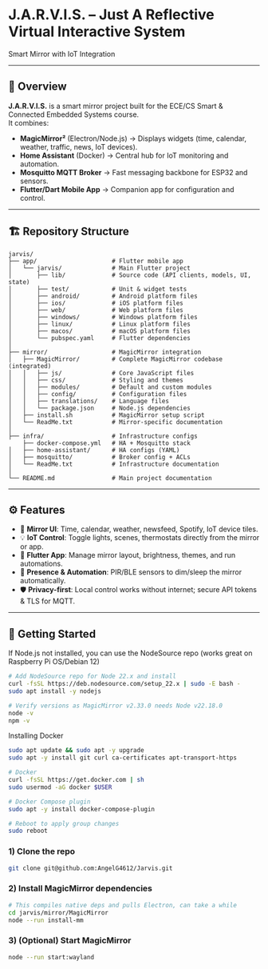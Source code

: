 # J.A.R.V.I.S. – Just A Reflective Virtual Interactive System  
Smart Mirror with IoT Integration

---

## 📖 Overview
**J.A.R.V.I.S.** is a smart mirror project built for the ECE/CS Smart & Connected Embedded Systems course.  
It combines:

- **MagicMirror²** (Electron/Node.js) → Displays widgets (time, calendar, weather, traffic, news, IoT devices).  
- **Home Assistant** (Docker) → Central hub for IoT monitoring and automation.  
- **Mosquitto MQTT Broker** → Fast messaging backbone for ESP32 and sensors.  
- **Flutter/Dart Mobile App** → Companion app for configuration and control.

---

## 🏗️ Repository Structure

```
jarvis/
├── app/                     # Flutter mobile app
│   └── jarvis/              # Main Flutter project
│       ├── lib/             # Source code (API clients, models, UI, state)
│       ├── test/            # Unit & widget tests
│       ├── android/         # Android platform files
│       ├── ios/             # iOS platform files
│       ├── web/             # Web platform files
│       ├── windows/         # Windows platform files
│       ├── linux/           # Linux platform files
│       ├── macos/           # macOS platform files
│       └── pubspec.yaml     # Flutter dependencies
│
├── mirror/                  # MagicMirror integration
│   ├── MagicMirror/         # Complete MagicMirror codebase (integrated)
│   │   ├── js/              # Core JavaScript files
│   │   ├── css/             # Styling and themes
│   │   ├── modules/         # Default and custom modules
│   │   ├── config/          # Configuration files
│   │   ├── translations/    # Language files
│   │   └── package.json     # Node.js dependencies
│   ├── install.sh           # MagicMirror setup script
│   └── ReadMe.txt           # Mirror-specific documentation
│
├── infra/                   # Infrastructure configs
    ├── docker-compose.yml   # HA + Mosquitto stack
│   ├── home-assistant/      # HA configs (YAML)
│   ├── mosquitto/           # Broker config + ACLs
│   └── ReadMe.txt           # Infrastructure documentation
│
└── README.md                # Main project documentation
```


---

## ⚙️ Features
- 📅 **Mirror UI**: Time, calendar, weather, newsfeed, Spotify, IoT device tiles.  
- 💡 **IoT Control**: Toggle lights, scenes, thermostats directly from the mirror or app.  
- 📱 **Flutter App**: Manage mirror layout, brightness, themes, and run automations.  
- 🔔 **Presence & Automation**: PIR/BLE sensors to dim/sleep the mirror automatically.  
- 🛡️ **Privacy-first**: Local control works without internet; secure API tokens & TLS for MQTT.  

---

## 🚀 Getting Started

If Node.js not installed, you can use the NodeSource repo (works great on Raspberry Pi OS/Debian 12)
```bash
# Add NodeSource repo for Node 22.x and install
curl -fsSL https://deb.nodesource.com/setup_22.x | sudo -E bash -
sudo apt install -y nodejs

# Verify versions as MagicMirror v2.33.0 needs Node v22.18.0
node -v
npm -v

```
Installing Docker
```bash
sudo apt update && sudo apt -y upgrade
sudo apt -y install git curl ca-certificates apt-transport-https
```
```bash
# Docker
curl -fsSL https://get.docker.com | sh
sudo usermod -aG docker $USER
```
```bash
# Docker Compose plugin
sudo apt -y install docker-compose-plugin
```

```bash
# Reboot to apply group changes
sudo reboot
```

### 1) Clone the repo
```bash
git clone git@github.com:AngelG4612/Jarvis.git
```
### 2) Install MagicMirror dependencies
```bash
# This compiles native deps and pulls Electron, can take a while
cd jarvis/mirror/MagicMirror
node --run install-mm
```

### 3) (Optional) Start MagicMirror
```bash
node --run start:wayland
```